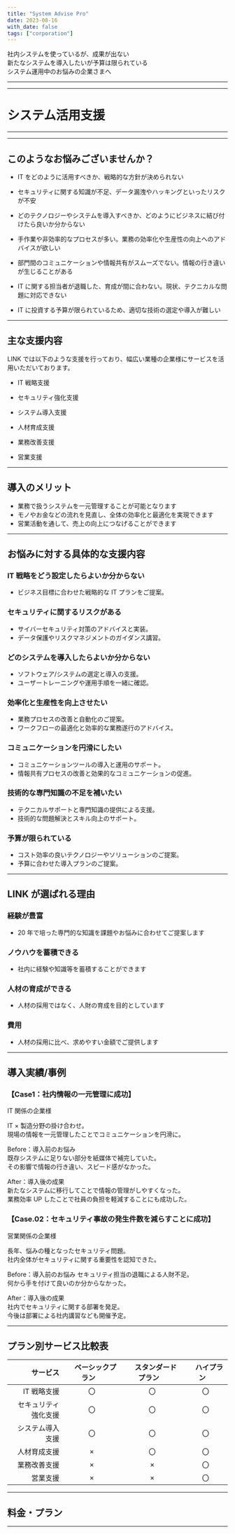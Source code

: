 ```yaml
---
title: "System Advise Pro"
date: 2023-08-16
with_date: false
tags: ["corporation"]
---
```


社内システムを使っているが、成果が出ない  
新たなシステムを導入したいが予算は限られている  
システム運用中のお悩みの企業さまへ

<!--more-->

---

---

# システム活用支援

---

---

## このようなお悩みございませんか？

- IT をどのように活用すべきか、戦略的な方針が決められない

- セキュリティに関する知識が不足、データ漏洩やハッキングといったリスクが不安

- どのテクノロジーやシステムを導入すべきか、どのようにビジネスに結び付けたら良いか分からない

- 手作業や非効率的なプロセスが多い。業務の効率化や生産性の向上へのアドバイスが欲しい

- 部門間のコミュニケーションや情報共有がスムーズでない。情報の行き違いが生じることがある

- IT に関する担当者が退職した、育成が間に合わない。現状、テクニカルな問題に対応できない

- IT に投資する予算が限られているため、適切な技術の選定や導入が難しい

---

## 主な支援内容

LINK では以下のような支援を行っており、幅広い業種の企業様にサービスを活用いただいております。

- IT 戦略支援

- セキュリティ強化支援

- システム導入支援

- 人材育成支援

- 業務改善支援

- 営業支援

---

## 導入のメリット

- 業務で扱うシステムを一元管理することが可能となります
- モノやお金などの流れを見直し、全体の効率化と最適化を実現できます
- 営業活動を通して、売上の向上につなげることができます

---

## お悩みに対する具体的な支援内容

### IT 戦略をどう設定したらよいか分からない

- ビジネス目標に合わせた戦略的な IT プランをご提案。

### セキュリティに関するリスクがある

- サイバーセキュリティ対策のアドバイスと実装。
- データ保護やリスクマネジメントのガイダンス講習。

### どのシステムを導入したらよいか分からない

- ソフトウェア/システムの選定と導入の支援。
- ユーザートレーニングや運用手順を一緒に確認。

### 効率化と生産性を向上させたい

- 業務プロセスの改善と自動化のご提案。
- ワークフローの最適化と効率的な業務遂行のアドバイス。

### コミュニケーションを円滑にしたい

- コミュニケーションツールの導入と運用のサポート。
- 情報共有プロセスの改善と効果的なコミュニケーションの促進。

### 技術的な専門知識の不足を補いたい

- テクニカルサポートと専門知識の提供による支援。
- 技術的な問題解決とスキル向上のサポート。

### 予算が限られている

- コスト効率の良いテクノロジーやソリューションのご提案。
- 予算に合わせた導入プランのご提案。

---

## LINK が選ばれる理由

### 経験が豊富

- 20 年で培った専門的な知識を課題やお悩みに合わせてご提案します

### ノウハウを蓄積できる

- 社内に経験や知識等を蓄積することができます

### 人材の育成ができる

- 人材の採用ではなく、人財の育成を目的としています

### 費用

- 人材の採用に比べ、求めやすい金額でご提供します

---

## 導入実績/事例

### 【Case1：社内情報の一元管理に成功】

IT 関係の企業様

IT × 製造分野の掛け合わせ。  
現場の情報を一元管理したことでコミュニケーションを円滑に。

Before：導入前のお悩み  
既存システムに足りない部分を紙媒体で補完していた。  
その影響で情報の行き違い、スピード感がなかった。

After：導入後の成果  
新たなシステムに移行してことで情報の管理がしやすくなった。  
業務効率 UP したことで社員の負担を軽減することにも成功した。

### 【Case.02：セキュリティ事故の発生件数を減らすことに成功】

営業関係の企業様

長年、悩みの種となったセキュリティ問題。  
社内全体がセキュリティに関する重要性を認知できた。

Before：導入前のお悩み
セキュリティ担当の退職による人財不足。  
何から手を付けて良いのか分からなかった。

After：導入後の成果  
社内でセキュリティに関する部署を発足。  
今後は部署による社内講習なども開催予定。

---

## プラン別サービス比較表

|             サービス | &emsp;ベーシックプラン&emsp; | &emsp;スタンダードプラン&emsp; | &emsp;ハイプラン&emsp; |
| -------------------: | :--------------------------: | :----------------------------: | :--------------------: |
|          IT 戦略支援 |              〇              |               〇               |           〇           |
| セキュリティ強化支援 |              〇              |               〇               |           〇           |
|     システム導入支援 |              〇              |               〇               |           〇           |
|         人材育成支援 |              ×               |               〇               |           〇           |
|         業務改善支援 |              ×               |               ×                |           〇           |
|             営業支援 |              ×               |               ×                |           〇           |

---

## 料金・プラン

---
